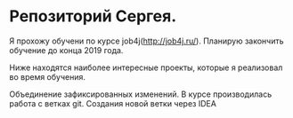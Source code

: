 ﻿# Репозиторий Сергея.

Я прохожу обучени по курсе job4j(http://job4j.ru/). Планирую закончить обучение до конца 2019 года.

Ниже находятся наиболее интересные проекты, которые я реализовал во время обучения.

Объединение зафиксированных изменений.
В курсе производилась работа с ветках git.
Создания новой ветки через IDEA